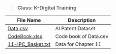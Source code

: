 > ### **Class: K-Digital Training**
|File Name|Description|
|------------------|------------|
|[Data.csv](https://drive.google.com/file/d/10bQv-F1XOPXchXvV_ehIYHL-tmKwwKBe/view?usp=sharing)|AI Patent Dataset|
|[CodeBook.xlsx](https://drive.google.com/file/d/1ri7_0y0r6rDqIpEM9gHx-Dg14eJjbnUD/view?usp=sharing)|Code book of Data.csv|
|[11-IPC_Basket.txt](https://drive.google.com/file/d/1trmdK1O9MwIRQc3x6ED587G9w4yeYBRU/view?usp=sharing)|Data for Chapter 11|

